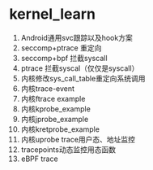# kernel_learn

1. Android通用svc跟踪以及hook方案
2. seccomp+ptrace 重定向
3. seccomp+bpf 拦截syscall
4. ptrace 拦截syscal（仅仅是syscall）
5. 内核修改sys_call_table重定向系统调用
6. 内核trace-event
7. 内核ftrace example
8. 内核kprobe_example
9. 内核jprobe_example
10. 内核kretprobe_example
11. 内核uprobe trace用户态、地址监控
12. tracepoints动态监控用态函数
13. eBPF trace
